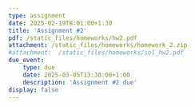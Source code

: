 ```yaml
---
type: assignment
date: 2025-02-19T8:01:00+1:30
title: 'Assignment #2'
pdf: /static_files/homeworks/hw2.pdf
attachment: /static_files/homeworks/homework_2.zip
#attachment:  /static_files/homeworks/sol_hw2.pdf
due_event: 
    type: due
    date: 2025-03-05T13:30:00+1:00
    description: 'Assignment #2 due'
display: false
---
```

